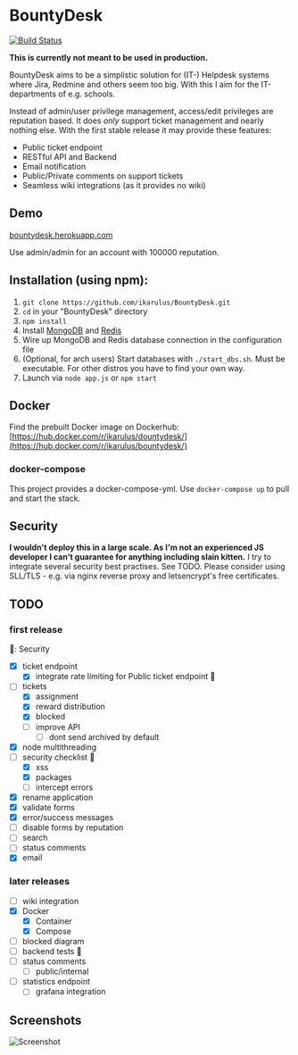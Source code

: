 # BountyDesk

[![Build Status](https://travis-ci.org/ikarulus/BountyDesk.svg?branch=master)](https://travis-ci.org/ikarulus/BountyDesk)

**This is currently not meant to be used in production.**

BountyDesk aims to be a simplistic solution for (IT-) Helpdesk systems where Jira, Redmine and others seem too big. With this I aim for the IT-departments of e.g. schools.

Instead of admin/user privilege management, access/edit privileges are reputation based. It does *only* support ticket management and nearly nothing else.
With the first stable release it may provide these features:

* Public ticket endpoint
* RESTful API and Backend
* Email notification
* Public/Private comments on support tickets
* Seamless wiki integrations (as it provides no wiki)

## Demo
[bountydesk.herokuapp.com](https://bountydesk.herokuapp.com)

Use admin/admin for an account with 100000 reputation.

## Installation (using npm):
1. `git clone https://github.com/ikarulus/BountyDesk.git`
2. `cd` in your "BountyDesk" directory
3. `npm install`
4. Install [MongoDB](https://docs.mongodb.com/manual/installation/) and [Redis](https://redis.io/topics/quickstart)
5. Wire up MongoDB and Redis database connection in the configuration file
6. (Optional, for arch users) Start databases with `./start_dbs.sh`. Must be executable. For other distros you have to find your own way.
7. Launch via `node app.js` or `npm start`

## Docker
Find the prebuilt Docker image on Dockerhub: [https://hub.docker.com/r/ikarulus/dountydesk/](https://hub.docker.com/r/ikarulus/bountydesk/)
### docker-compose
This project provides a docker-compose-yml.
Use `docker-compose up` to pull and start the stack.

## Security
**I wouldn't deploy this in a large scale. As I'm not an experienced JS developer I can't guarantee for anything including slain kitten.**
I try to integrate several security best practises. See TODO. Please consider using SLL/TLS - e.g. via nginx reverse proxy and letsencrypt's free certificates.

## TODO
### first release
:key:: Security
- [x] ticket endpoint
    - [x] integrate rate limiting for Public ticket endpoint :key:
- [ ] tickets
    - [x] assignment
    - [x] reward distribution
    - [x] blocked
    - [ ] improve API
        - [ ] dont send archived by default
- [x] node multithreading
- [ ] security checklist :key:
    - [x] xss
    - [x] packages
    - [ ] intercept errors
- [x] rename application
- [x] validate forms
- [x] error/success messages
- [ ] disable forms by reputation
- [ ] search
- [ ] status comments
- [x] email

### later releases
- [ ] wiki integration
- [x] Docker
    - [x] Container
    - [x] Compose
- [ ] blocked diagram
- [ ] backend tests :key:
- [ ] status comments
    - [ ] public/internal
- [ ] statistics endpoint
    - [ ] grafana integration

## Screenshots
![Screenshot](https://user-images.githubusercontent.com/20602537/38381227-6dae4584-3906-11e8-92e6-c8740a6319cd.png)